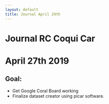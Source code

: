 ```yaml
---
layout: default
title: Journal April 29th
---
```


# Journal RC Coqui Car

# April 27th 2019 

## Goal: 

- Get Google Coral Board working
- Finalize dataset creator using picar software. 

